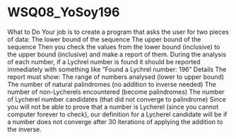 # WSQ08_YoSoy196
What to Do Your job is to create a program that asks the user for two pieces of data:  The lower bound of the sequence The upper bound of the sequence Then you check the values from the lower bound (inclusive) to the upper bound (inclusive) and make a report of them. During the analysis of each number, if a Lychrel number is found it should be reported immediately with something like “Found a Lychrel number: 196” Details The report must show: The range of numbers analysed (lower to upper bound) The number of natural palindromes (no addition to inverse needed) The number of non-Lycherels encountered (become palindromes) The number of Lycherel number candidates (that did not converge to palindrome) Since you will not be able to prove that a number is Lycherel (since you cannot computer forever to check), our definition for a Lycherel candidate will be if a number does not converge after 30 iterations of applying the addition to the inverse.
